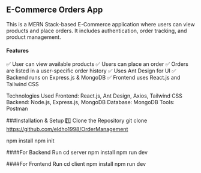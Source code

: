 ## E-Commerce Orders App
This is a MERN Stack-based E-Commerce application where users can view products and place orders. It includes authentication, order tracking, and product management.

#### Features
✅ User can view available products
✅ Users can place an order
✅ Orders are listed in a user-specific order history
✅ Uses Ant Design for UI
✅ Backend runs on Express.js & MongoDB
✅ Frontend uses React.js and Tailwind CSS

Technologies Used
Frontend: React.js, Ant Design, Axios, Tailwind CSS
Backend: Node.js, Express.js, MongoDB
Database: MongoDB
Tools: Postman

###Installation & Setup
1️⃣ Clone the Repository
git clone https://github.com/eldho1998/OrderManagement

npm install
npm init

####For Backend Run
cd server
npm install
npm run dev

####For Frontend Run
cd client
npm install
npm run dev


